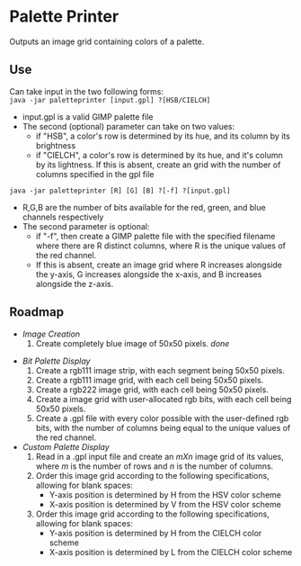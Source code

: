 # Palette Printer
 Outputs an image grid containing colors of a palette.

## Use
Can take input in the two following forms:  
`java -jar paletteprinter [input.gpl] ?[HSB/CIELCH]`  
* input.gpl is a valid GIMP palette file
* The second (optional) parameter can take on two values:
  - if "HSB", a color's row is determined by its hue, and its column by its brightness
  - if "CIELCH", a color's row is determined by its hue, and it's column by its lightness. If this is absent, create an grid with the number of columns specified in the gpl file

`java -jar paletteprinter [R] [G] [B] ?[-f] ?[input.gpl]`  
* R,G,B are the number of bits available for the red, green, and blue channels respectively
* The second parameter is optional:
  - if "-f", then create a GIMP palette file with the specified filename where there are R distinct columns, where R is the unique values of the red channel.
  - If this is absent, create an image grid where R increases alongside the y-axis, G increases alongside the x-axis, and B increases alongside the z-axis.

## Roadmap
+ *Image Creation*
  1. Create completely blue image of 50x50 pixels.   *done*
- *Bit Palette Display*
  1. Create a rgb111 image strip, with each segment being 50x50 pixels.
  2. Create a rgb111 image grid, with each cell being 50x50 pixels.
  3. Create a rgb222 image grid, with each cell being 50x50 pixels.
  4. Create a image grid with user-allocated rgb bits, with each cell being 50x50 pixels.
  5. Create a .gpl file with every color possible with the user-defined rgb bits, with the number of
  columns being equal to the unique values of the red channel.
- *Custom Palette Display*
  1. Read in a .gpl input file and create an *mXn* image grid of its values, where *m* is the
  number of rows and *n* is the number of columns.
  2. Order this image grid according to the following specifications, allowing for blank spaces:
      * Y-axis position is determined by H from the HSV color scheme
      * X-axis position is determined by V from the HSV color scheme
  3. Order this image grid according to the following specifications, allowing for blank spaces:
      * Y-axis position is determined by H from the CIELCH color scheme
      * X-axis position is determined by L from the CIELCH color scheme


